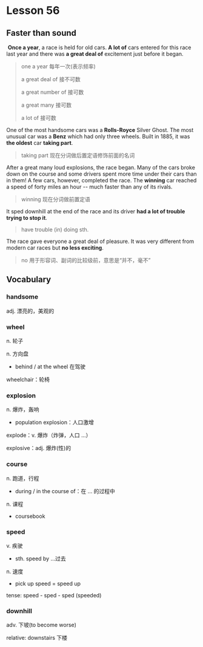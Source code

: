 # Lesson 56

## Faster than sound

​	**Once a year**, a race is held for old cars. **A lot of** cars entered for this race last year and there was **a great deal of** excitement just before it began. 

> one a year 每年一次(表示频率)
>
> a great deal of 接不可数
>
> a great number of 接可数
>
> a great many 接可数
>
> a lot of 接可数

One of the most handsome cars was a **Rolls-Royce** Silver Ghost. The most unusual car was a **Benz** which had only three wheels. Built in 1885, it was **the oldest** car **taking part**. 

> taking part 现在分词做后置定语修饰前面的名词

After a great many loud explosions, the race began. Many of the cars broke down on the course and some drivers spent more time under their cars than in them! A few cars, however, completed the race. The **winning** car reached a speed of forty miles an hour -- much faster than any of its rivals. 

> winning 现在分词做前置定语

It sped downhill at the end of the race and its driver **had a lot of trouble trying to stop it**. 

> have trouble (in) doing sth.

The race gave everyone a great deal of pleasure. It was very different from modern car races but **no less exciting**.

> no 用于形容词、副词的比较级前，意思是“并不，毫不”

## Vocabulary

### handsome

adj. 漂亮的，美观的

### wheel

n. 轮子

n. 方向盘

* behind / at the wheel 在驾驶 

wheelchair：轮椅

### explosion

n. 爆炸，轰响

* population explosion：人口激增 

explode：v. 爆炸（炸弹，人口 …） 

explosive：adj. 爆炸(性)的

### course

n. 跑道，行程

* during / in the course of：在 … 的过程中

n. 课程

* coursebook

### speed

v. 疾驶

* sth. speed by ...过去

n. 速度

* pick up speed = speed up

tense: speed - sped - sped (speeded)

### downhill

adv. 下坡(to become worse)

relative: downstairs 下楼